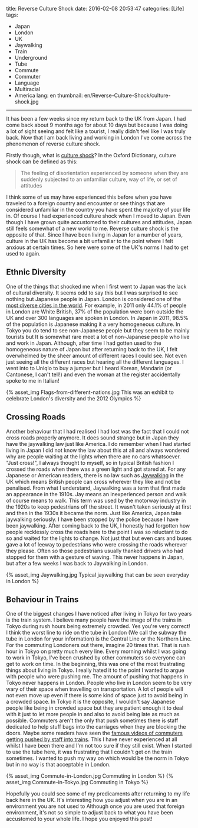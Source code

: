 title: Reverse Culture Shock
date: 2016-02-08 20:53:47
categories: [Life]
tags:
- Japan
- London
- UK
- Jaywalking
- Train
- Underground
- Tube
- Commute
- Commuter
- Language
- Multiracial
- America
lang: en
thumbnail: en/Reverse-Culture-Shock/culture-shock.jpg
---

It has been a few weeks since my return back to the UK from Japan. I had come back about 9 months ago for about 10 days but because I was doing a lot of sight seeing and felt like a tourist, I really didn't feel like I was truly back. Now that I am back living and working in London I've come across the phenomenon of reverse culture shock.

<!-- more -->

Firstly though, what is [culture shock](http://www.oxforddictionaries.com/definition/english/culture-shock)? In the Oxford Dictionary, culture shock can be defined as this:

> The feeling of disorientation experienced by someone when they are suddenly subjected to an unfamiliar culture, way of life, or set of attitudes

I think some of us may have experienced this before when you have traveled to a foreign country and encounter or see things that are considered unfamiliar in the country you have spent the majority of your life in. Of course I had experienced culture shock when I moved to Japan. Even though I have grown quite accustomed to their cultures and attitudes, Japan still feels somewhat of a new world to me. Reverse culture shock is the opposite of that. Since I have been living in Japan for a number of years, culture in the UK  has become a bit unfamiliar to the point where I felt anxious at certain times. So here were some of the UK's norms I had to get used to again.


## Ethnic Diversity

One of the things that shocked me when I first went to Japan was the lack of cultural diversity. It seems odd to say this but I was surprised to see nothing but Japanese people in Japan. London is considered one of the [most diverse cities in the world](http://www.theguardian.com/uk/2005/jan/21/britishidentity1). For example, in 2011 only 44.1% of people in London are White British, 37% of the population were born outside the UK and over 300 languages are spoken in London. In Japan in 2011, 98.5% of the population is Japanese making it a very homogeneous culture. In Tokyo you do tend to see non-Japanese people but they seem to be mainly tourists but It is somewhat rare meet a lot of non-Japanese people who live and work in Japan. Although, after time I had gotten used to the homogeneous nature of Japan but after returning back to the UK, I felt overwhelmed by the sheer amount of different races I could see. Not even just seeing all the different races but hearing all the different languages. I went into to Uniqlo to buy a jumper but I heard Korean, Mandarin (or Cantonese, I can't tell!) and even the woman at the register accidentally spoke to me in Italian!

{% asset_img Flags-from-different-nations.jpg This was an exhibit to celebrate London's diversity and the 2012 Olympics %}


## Crossing Roads

Another behaviour that I had realised I had lost was the fact that I could not cross roads properly anymore. It does sound strange but in Japan they have the jaywalking law just like America. I do remember when I had started living in Japan I did not know the law about this at all and always wondered why are people waiting at the lights when there are no cars whatsoever. "Just cross!", I always thought to myself, so in typical British fashion I crossed the roads when there was a green light and got stared at. For any Japanese or American readers, there is no law such as [Jaywalking](http://www.bbc.co.uk/news/magazine-26073797) in the UK which means British people can cross wherever they like and not be penalised. From what I understand, Jaywalking was a term that first made an appearance in the 1910s. Jay means an inexperienced person and walk of course means to walk. This term was used by the motorway industry in the 1920s to keep pedestrians off the street. It wasn't taken seriously at first and then in the 1930s it became the norm. Just like America, Japan take jaywalking seriously. I have been stopped by the police because I have been jaywalking. After coming back to the UK, I honestly had forgotten how people recklessly cross the roads here to the point I was so reluctant to do so and waited for the lights to change. Not just that but even cars and buses gave a lot of leeway to pedestrians who were crossing the roads wherever they please.  Often so those pedestrians usually thanked drivers who had stopped for them with a gesture of waving. This never happens in Japan, but after a few weeks I was back to Jaywalking in London.

{% asset_img Jaywalking.jpg Typical jaywalking that can be seen everyday in London %}

## Behaviour in Trains

One of the biggest changes I have noticed after living in Tokyo for two years is the train system. I believe many people have the image of the trains in Tokyo during rush hours being extremely crowded. Yes you're very correct! I think the worst line to ride on the tube in London (We call the subway the tube in London for your information) is the Central Line or the Northern Line. For the commuting Londoners out there, imagine 20 times that. That is rush hour in Tokyo on pretty much every line. Every morning whilst I was going to work in Tokyo, I've been crushed by other commuters so everyone can get to work on time. In the beginning, this was one of the most frustrating things about living in Tokyo. I really hated it to the point I wanted to argue with people who were pushing me. The amount of pushing that happens in Tokyo never happens in London. People who live in London seem to be very wary of their space when travelling on transportation. A lot of people will not even move up even if there is some kind of space just to avoid being in a crowded space. In Tokyo it is the opposite, I wouldn't say Japanese people like being in crowded space but they are patient enough it to deal with it just to let more people in and also to avoid being late as much as possible. Commuters aren't the only that push sometimes there is staff dedicated to help stuff bags into the carriages when they are blocking the doors. Maybe some readers have seen the [famous videos of commuters getting pushed by staff into trains](https://www.youtube.com/watch?v=b0A9-oUoMug). This I have never experienced at all whilst I have been there and I'm not too sure if they still exist. When I started to use the tube here, it was frustrating that I couldn't get on the train sometimes. I wanted to push my way on which would be the norm in Tokyo but in no way is that acceptable in London.

{% asset_img Commute-in-London.jpg Commuting in London  %}
{% asset_img Commute-in-Tokyo.jpg Commuting in Tokyo  %}

Hopefully you could see some of my predicaments after returning to my life back here in the UK. It's interesting how you adjust when you are in an environment you are not used to Although once you are used that foreign environment, it's not so simple to adjust back to what you have been accustomed to your whole life. I hope you enjoyed this post!

